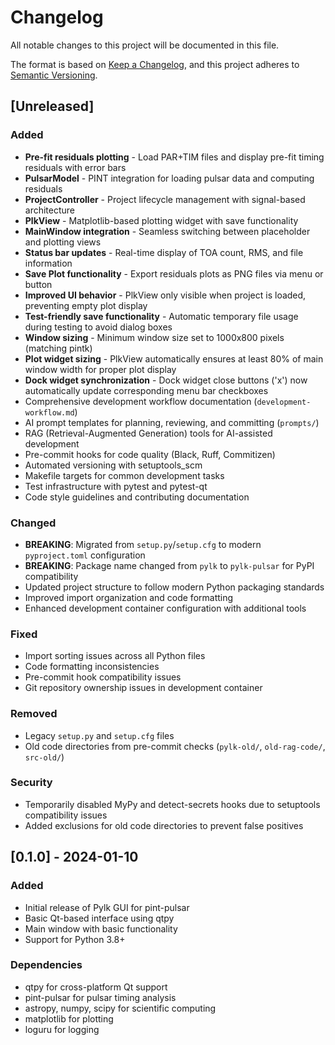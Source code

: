 # Changelog

All notable changes to this project will be documented in this file.

The format is based on [Keep a Changelog](https://keepachangelog.com/en/1.0.0/),
and this project adheres to [Semantic Versioning](https://semver.org/spec/v2.0.0.html).

## [Unreleased]

### Added
- **Pre-fit residuals plotting** - Load PAR+TIM files and display pre-fit timing residuals with error bars
- **PulsarModel** - PINT integration for loading pulsar data and computing residuals
- **ProjectController** - Project lifecycle management with signal-based architecture
- **PlkView** - Matplotlib-based plotting widget with save functionality
- **MainWindow integration** - Seamless switching between placeholder and plotting views
- **Status bar updates** - Real-time display of TOA count, RMS, and file information
- **Save Plot functionality** - Export residuals plots as PNG files via menu or button
- **Improved UI behavior** - PlkView only visible when project is loaded, preventing empty plot display
- **Test-friendly save functionality** - Automatic temporary file usage during testing to avoid dialog boxes
- **Window sizing** - Minimum window size set to 1000x800 pixels (matching pintk)
- **Plot widget sizing** - PlkView automatically ensures at least 80% of main window width for proper plot display
- **Dock widget synchronization** - Dock widget close buttons ('x') now automatically update corresponding menu bar checkboxes
- Comprehensive development workflow documentation (`development-workflow.md`)
- AI prompt templates for planning, reviewing, and committing (`prompts/`)
- RAG (Retrieval-Augmented Generation) tools for AI-assisted development
- Pre-commit hooks for code quality (Black, Ruff, Commitizen)
- Automated versioning with setuptools_scm
- Makefile targets for common development tasks
- Test infrastructure with pytest and pytest-qt
- Code style guidelines and contributing documentation

### Changed
- **BREAKING**: Migrated from `setup.py`/`setup.cfg` to modern `pyproject.toml` configuration
- **BREAKING**: Package name changed from `pylk` to `pylk-pulsar` for PyPI compatibility
- Updated project structure to follow modern Python packaging standards
- Improved import organization and code formatting
- Enhanced development container configuration with additional tools

### Fixed
- Import sorting issues across all Python files
- Code formatting inconsistencies
- Pre-commit hook compatibility issues
- Git repository ownership issues in development container

### Removed
- Legacy `setup.py` and `setup.cfg` files
- Old code directories from pre-commit checks (`pylk-old/`, `old-rag-code/`, `src-old/`)

### Security
- Temporarily disabled MyPy and detect-secrets hooks due to setuptools compatibility issues
- Added exclusions for old code directories to prevent false positives

## [0.1.0] - 2024-01-10

### Added
- Initial release of Pylk GUI for pint-pulsar
- Basic Qt-based interface using qtpy
- Main window with basic functionality
- Support for Python 3.8+

### Dependencies
- qtpy for cross-platform Qt support
- pint-pulsar for pulsar timing analysis
- astropy, numpy, scipy for scientific computing
- matplotlib for plotting
- loguru for logging
